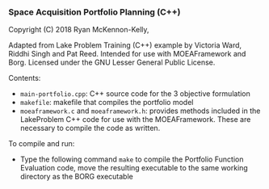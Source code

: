### Space Acquisition Portfolio Planning (C++)

Copyright (C) 2018 Ryan McKennon-Kelly,

Adapted from Lake Problem Training (C++) example by Victoria Ward, Riddhi Singh and Pat Reed. Intended for use with MOEAFramework and Borg. Licensed under the GNU Lesser General Public License.

Contents: 
* `main-portfolio.cpp`: C++ source code for the 3 objective formulation
* `makefile`: makefile that compiles the portfolio model
* `moeaframework.c` and `moeaframework.h`: provides methods included in the LakeProblem C++ code for use with the MOEAFramework. 
These are necessary to compile the code as written. 

To compile and run:

* Type the following command `make` to compile the Portfolio Function Evaluation code, move the resulting executable to the same working directory as the BORG executable

